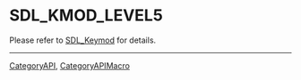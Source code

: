 # SDL_KMOD_LEVEL5

Please refer to [SDL_Keymod](SDL_Keymod) for details.

----
[CategoryAPI](CategoryAPI), [CategoryAPIMacro](CategoryAPIMacro)

